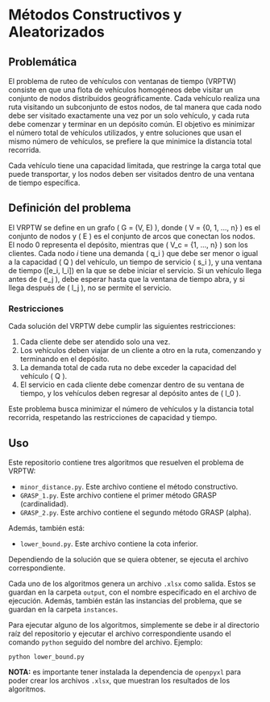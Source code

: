 # Métodos Constructivos y Aleatorizados

## Problemática

El problema de ruteo de vehículos con ventanas de tiempo (VRPTW) consiste en que una flota de vehículos homogéneos debe visitar un conjunto de nodos distribuidos geográficamente. Cada vehículo realiza una ruta visitando un subconjunto de estos nodos, de tal manera que cada nodo debe ser visitado exactamente una vez por un solo vehículo, y cada ruta debe comenzar y terminar en un depósito común. El objetivo es minimizar el número total de vehículos utilizados, y entre soluciones que usan el mismo número de vehículos, se prefiere la que minimice la distancia total recorrida.

Cada vehículo tiene una capacidad limitada, que restringe la carga total que puede transportar, y los nodos deben ser visitados dentro de una ventana de tiempo específica.

## Definición del problema

El VRPTW se define en un grafo \( G = (V, E) \), donde \( V = \{0, 1, ..., n\} \) es el conjunto de nodos y \( E \) es el conjunto de arcos que conectan los nodos. El nodo 0 representa el depósito, mientras que \( V_c = \{1, ..., n\} \) son los clientes. Cada nodo *i* tiene una demanda \( q_i \) que debe ser menor o igual a la capacidad \( Q \) del vehículo, un tiempo de servicio \( s_i \), y una ventana de tiempo \([e_i, l_i]\) en la que se debe iniciar el servicio. Si un vehículo llega antes de \( e_j \), debe esperar hasta que la ventana de tiempo abra, y si llega después de \( l_j \), no se permite el servicio.

### Restricciones

Cada solución del VRPTW debe cumplir las siguientes restricciones:

1. Cada cliente debe ser atendido solo una vez.
2. Los vehículos deben viajar de un cliente a otro en la ruta, comenzando y terminando en el depósito.
3. La demanda total de cada ruta no debe exceder la capacidad del vehículo \( Q \).
4. El servicio en cada cliente debe comenzar dentro de su ventana de tiempo, y los vehículos deben regresar al depósito antes de \( l_0 \).

Este problema busca minimizar el número de vehículos y la distancia total recorrida, respetando las restricciones de capacidad y tiempo.

## Uso

Este repositorio contiene tres algoritmos que resuelven el problema de VRPTW:

- `minor_distance.py`. Este archivo contiene el método constructivo.
- `GRASP_1.py`. Este archivo contiene el primer método GRASP (cardinalidad).
- `GRASP_2.py`. Este archivo contiene el segundo método GRASP (alpha).

Además, también está:

- `lower_bound.py`. Este archivo contiene la cota inferior.

Dependiendo de la solución que se quiera obtener, se ejecuta el archivo correspondiente.

Cada uno de los algoritmos genera un archivo `.xlsx` como salida. Estos se guardan en la carpeta `output`, con el nombre especificado en el archivo de ejecución. Además, también están las instancias del problema, que se guardan en la carpeta `instances`.

Para ejecutar alguno de los algoritmos, simplemente se debe ir al directorio raíz del repositorio y ejecutar el archivo correspondiente usando el comando `python` seguido del nombre del archivo. Ejemplo:
```
python lower_bound.py
```

**NOTA:** es importante tener instalada la dependencia de `openpyxl` para poder crear los archivos `.xlsx`, que muestran los resultados de los algoritmos.
